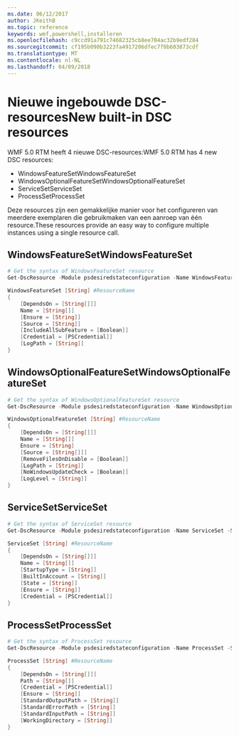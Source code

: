 ```yaml
---
ms.date: 06/12/2017
author: JKeithB
ms.topic: reference
keywords: wmf,powershell,installeren
ms.openlocfilehash: c9ccd91a791c74682325cb8ee704ac32b9edf284
ms.sourcegitcommit: cf195b090b3223fa4917206dfec7f0b603873cdf
ms.translationtype: MT
ms.contentlocale: nl-NL
ms.lasthandoff: 04/09/2018
---
```

# <a name="new-built-in-dsc-resources"></a><span data-ttu-id="74f49-102">Nieuwe ingebouwde DSC-resources</span><span class="sxs-lookup"><span data-stu-id="74f49-102">New built-in DSC resources</span></span>

<span data-ttu-id="74f49-103">WMF 5.0 RTM heeft 4 nieuwe DSC-resources:</span><span class="sxs-lookup"><span data-stu-id="74f49-103">WMF 5.0 RTM has 4 new DSC resources:</span></span>
* <span data-ttu-id="74f49-104">WindowsFeatureSet</span><span class="sxs-lookup"><span data-stu-id="74f49-104">WindowsFeatureSet</span></span>
* <span data-ttu-id="74f49-105">WindowsOptionalFeatureSet</span><span class="sxs-lookup"><span data-stu-id="74f49-105">WindowsOptionalFeatureSet</span></span>
* <span data-ttu-id="74f49-106">ServiceSet</span><span class="sxs-lookup"><span data-stu-id="74f49-106">ServiceSet</span></span>
* <span data-ttu-id="74f49-107">ProcessSet</span><span class="sxs-lookup"><span data-stu-id="74f49-107">ProcessSet</span></span>

<span data-ttu-id="74f49-108">Deze resources zijn een gemakkelijke manier voor het configureren van meerdere exemplaren die gebruikmaken van een aanroep van één resource.</span><span class="sxs-lookup"><span data-stu-id="74f49-108">These resources provide an easy way to configure multiple instances using a single resource call.</span></span>

## <a name="windowsfeatureset"></a><span data-ttu-id="74f49-109">WindowsFeatureSet</span><span class="sxs-lookup"><span data-stu-id="74f49-109">WindowsFeatureSet</span></span>

```powershell
# Get the syntax of WindowsFeatureSet resource
Get-DscResource -Module psdesiredstateconfiguration -Name WindowsFeatureSet -Syntax

WindowsFeatureSet [String] #ResourceName
{
    [DependsOn = [String[]]]
    Name = [String[]]
    [Ensure = [String]]
    [Source = [String]]
    [IncludeAllSubFeature = [Boolean]]
    [Credential = [PSCredential]]
    [LogPath = [String]]
}
```

## <a name="windowsoptionalfeatureset"></a><span data-ttu-id="74f49-110">WindowsOptionalFeatureSet</span><span class="sxs-lookup"><span data-stu-id="74f49-110">WindowsOptionalFeatureSet</span></span>

```powershell
# Get the syntax of WindowsOptionalFeatureSet resource
Get-DscResource -Module psdesiredstateconfiguration -Name WindowsOptionalFeatureSet -Syntax

WindowsOptionalFeatureSet [String] #ResourceName
{
    [DependsOn = [String[]]]
    Name = [String[]]
    Ensure = [String]
    [Source = [String[]]]
    [RemoveFilesOnDisable = [Boolean]]
    [LogPath = [String]]
    [NoWindowsUpdateCheck = [Boolean]]
    [LogLevel = [String]]
}
```

## <a name="serviceset"></a><span data-ttu-id="74f49-111">ServiceSet</span><span class="sxs-lookup"><span data-stu-id="74f49-111">ServiceSet</span></span>

```powershell
# Get the syntax of ServiceSet resource
Get-DscResource -Module psdesiredstateconfiguration -Name ServiceSet -Syntax

ServiceSet [String] #ResourceName
{
    [DependsOn = [String[]]]
    Name = [String[]]
    [StartupType = [String]]
    [BuiltInAccount = [String]]
    [State = [String]]
    [Ensure = [String]]
    [Credential = [PSCredential]]
}
```

## <a name="processset"></a><span data-ttu-id="74f49-112">ProcessSet</span><span class="sxs-lookup"><span data-stu-id="74f49-112">ProcessSet</span></span>

```powershell
# Get the syntax of ProcessSet resource
Get-DscResource -Module psdesiredstateconfiguration -Name ProcessSet -Syntax

ProcessSet [String] #ResourceName
{
    [DependsOn = [String[]]]
    Path = [String[]]
    [Credential = [PSCredential]]
    [Ensure = [String]]
    [StandardOutputPath = [String]]
    [StandardErrorPath = [String]]
    [StandardInputPath = [String]]
    [WorkingDirectory = [String]]
}
```